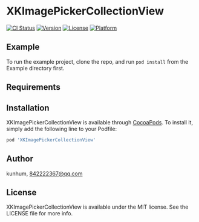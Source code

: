 # XKImagePickerCollectionView

[![CI Status](https://img.shields.io/travis/kunhum/XKImagePickerCollectionView.svg?style=flat)](https://travis-ci.org/kunhum/XKImagePickerCollectionView)
[![Version](https://img.shields.io/cocoapods/v/XKImagePickerCollectionView.svg?style=flat)](https://cocoapods.org/pods/XKImagePickerCollectionView)
[![License](https://img.shields.io/cocoapods/l/XKImagePickerCollectionView.svg?style=flat)](https://cocoapods.org/pods/XKImagePickerCollectionView)
[![Platform](https://img.shields.io/cocoapods/p/XKImagePickerCollectionView.svg?style=flat)](https://cocoapods.org/pods/XKImagePickerCollectionView)

## Example

To run the example project, clone the repo, and run `pod install` from the Example directory first.

## Requirements

## Installation

XKImagePickerCollectionView is available through [CocoaPods](https://cocoapods.org). To install
it, simply add the following line to your Podfile:

```ruby
pod 'XKImagePickerCollectionView'
```

## Author

kunhum, 842222367@qq.com

## License

XKImagePickerCollectionView is available under the MIT license. See the LICENSE file for more info.
